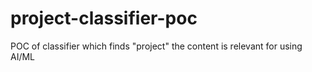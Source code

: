 # project-classifier-poc
POC of classifier which finds "project" the content is relevant for using AI/ML
